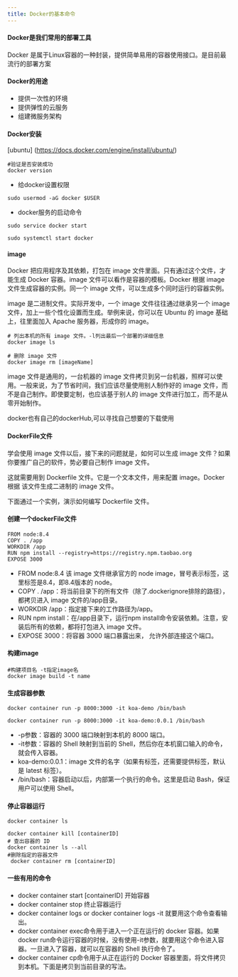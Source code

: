 ```yaml
---
title: Docker的基本命令
---
```


#### Docker是我们常用的部署工具
Docker 是属于Linux容器的一种封装，提供简单易用的容器使用接口。是目前最流行的部署方案

#### Docker的用途

* 提供一次性的环境
* 提供弹性的云服务
* 组建微服务架构


#### Docker安装

[ubuntu] (https://docs.docker.com/engine/install/ubuntu/)
```shell script
#验证是否安装成功
docker version 
```
* 给docker设置权限
```shell script
sudo usermod -aG docker $USER
```

* docker服务的启动命令
```shell script
sudo service docker start

sudo systemctl start docker
```

#### image

Docker 把应用程序及其依赖，打包在 image 文件里面。只有通过这个文件，才能生成 Docker 容器。image 文件可以看作是容器的模板。Docker 根据 image 文件生成容器的实例。同一个 image 文件，可以生成多个同时运行的容器实例。

image 是二进制文件。实际开发中，一个 image 文件往往通过继承另一个 image 文件，加上一些个性化设置而生成。举例来说，你可以在 Ubuntu 的 image 基础上，往里面加入 Apache 服务器，形成你的 image。

```shell script
# 列出本机的所有 image 文件。-l列出最后一个部署的详细信息
docker image ls

# 删除 image 文件
docker image rm [imageName]

```

image 文件是通用的，一台机器的 image 文件拷贝到另一台机器，照样可以使用。一般来说，为了节省时间，我们应该尽量使用别人制作好的 image 文件，而不是自己制作。即使要定制，也应该基于别人的 image 文件进行加工，而不是从零开始制作。

docker也有自己的dockerHub,可以寻找自己想要的下载使用

#### DockerFile文件

学会使用 image 文件以后，接下来的问题就是，如何可以生成 image 文件？如果你要推广自己的软件，势必要自己制作 image 文件。

这就需要用到 Dockerfile 文件。它是一个文本文件，用来配置 image。Docker 根据 该文件生成二进制的 image 文件。

下面通过一个实例，演示如何编写 Dockerfile 文件。

#### 创建一个dockerFile文件

```shell script
FROM node:8.4
COPY . /app
WORKDIR /app
RUN npm install --registry=https://registry.npm.taobao.org
EXPOSE 3000
```

* FROM node:8.4 该 image 文件继承官方的 node image，冒号表示标签，这里标签是8.4，即8.4版本的 node。
* COPY . /app：将当前目录下的所有文件（除了.dockerignore排除的路径），都拷贝进入 image 文件的/app目录。
* WORKDIR /app：指定接下来的工作路径为/app。
* RUN npm install：在/app目录下，运行npm install命令安装依赖。注意，安装后所有的依赖，都将打包进入 image 文件。
* EXPOSE 3000：将容器 3000 端口暴露出来， 允许外部连接这个端口。

#### 构建image
```shell script
#构建项目名 -t指定image名
docker image build -t name
```

#### 生成容器参数

```shell script
docker container run -p 8000:3000 -it koa-demo /bin/bash

docker container run -p 8000:3000 -it koa-demo:0.0.1 /bin/bash
```

* -p参数：容器的 3000 端口映射到本机的 8000 端口。
* -it参数：容器的 Shell 映射到当前的 Shell，然后你在本机窗口输入的命令，就会传入容器。
* koa-demo:0.0.1：image 文件的名字（如果有标签，还需要提供标签，默认是 latest 标签）。
* /bin/bash：容器启动以后，内部第一个执行的命令。这里是启动 Bash，保证用户可以使用 Shell。


#### 停止容器运行

```shell script
docker container ls

docker container kill [containerID]
# 查出容器的 ID
docker container ls --all
#删除指定的容器文件
 docker container rm [containerID]

```
#### 一些有用的命令

* docker container start [containerID] 开始容器
* docker container stop 终止容器运行
* docker container logs or docker container logs -it 就要用这个命令查看输出。
* docker container exec命令用于进入一个正在运行的 docker 容器。如果docker run命令运行容器的时候，没有使用-it参数，就要用这个命令进入容器。一旦进入了容器，就可以在容器的 Shell 执行命令了。
* docker container cp命令用于从正在运行的 Docker 容器里面，将文件拷贝到本机。下面是拷贝到当前目录的写法。
  
